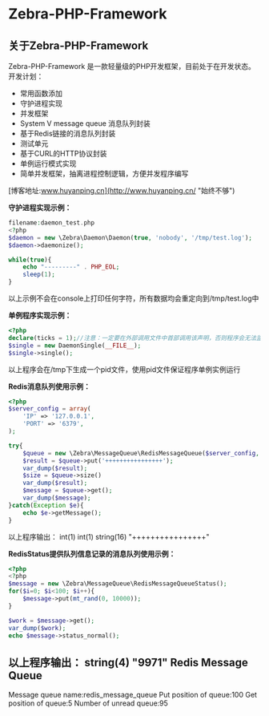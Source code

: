 Zebra-PHP-Framework
===================
关于Zebra-PHP-Framework
---------------
Zebra-PHP-Framework 是一款轻量级的PHP开发框架，目前处于在开发状态。
开发计划：
+ 常用函数添加
+ 守护进程实现
+ 并发框架
+ System V message queue 消息队列封装
+ 基于Redis链接的消息队列封装
+ 测试单元
+ 基于CURL的HTTP协议封装
+ 单例运行模式实现
+ 简单并发框架，抽离进程控制逻辑，方便并发程序编写

[博客地址:www.huyanping.cn](http://www.huyanping.cn/ "始终不够")

**守护进程实现示例：**
```php
filename:daemon_test.php
<?php
$daemon = new \Zebra\Daemon\Daemon(true, 'nobody', '/tmp/test.log');
$daemon->daemonize();

while(true){
    echo "---------" . PHP_EOL;
    sleep(1);
}
```
以上示例不会在console上打印任何字符，所有数据均会重定向到/tmp/test.log中


**单例程序实现示例：**
```php
<?php
declare(ticks = 1);//注意：一定要在外部调用文件中首部调用该声明，否则程序会无法监听到信号量
$single = new DaemonSingle(__FILE__);
$single->single();
```
以上程序会在/tmp下生成一个pid文件，使用pid文件保证程序单例实例运行

**Redis消息队列使用示例：**
```php
<?php
$server_config = array(
    'IP' => '127.0.0.1',
    'PORT' => '6379',
);

try{
    $queue = new \Zebra\MessageQueue\RedisMessageQueue($server_config, 'test');
    $result = $queue->put('++++++++++++++++');
    var_dump($result);
    $size = $queue->size()
    var_dump($result);
    $message = $queue->get();
    var_dump($message);
}catch(Exception $e){
    echo $e->getMessage();
}
```
以上程序输出：
int(1)
int(1)
string(16) "++++++++++++++++"

**RedisStatus提供队列信息记录的消息队列使用示例：**
```php
<?php
<?php
$message = new \Zebra\MessageQueue\RedisMessageQueueStatus();
for($i=0; $i<100; $i++){
    $message->put(mt_rand(0, 10000));
}

$work = $message->get();
var_dump($work);
echo $message->status_normal();
```
以上程序输出：
string(4) "9971"
Redis Message Queue
-------------------
Message queue name:redis_message_queue
Put position of queue:100
Get position of queue:5
Number of unread queue:95



